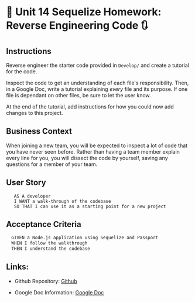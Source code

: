 # :arrows_counterclockwise: Unit 14 Sequelize Homework: Reverse Engineering Code  :arrows_clockwise:

## Instructions
Reverse engineer the starter code provided in `Develop/` and create a tutorial for the code.

Inspect the code to get an understanding of each file's responsibility. Then, in a Google Doc, write a tutorial explaining *every* file and its purpose. If one file is dependant on other files, be sure to let the user know.

At the end of the tutorial, add instructions for how you could now add changes to this project.

## Business Context
When joining a new team, you will be expected to inspect a lot of code that you have never seen before. Rather than having a team member explain every line for you, you will dissect the code by yourself, saving any questions for a member of your team.

## User Story
```
   AS A developer
   I WANT a walk-through of the codebase
   SO THAT I can use it as a starting point for a new project
```
## Acceptance Criteria
```md
  GIVEN a Node.js application using Sequelize and Passport
  WHEN I follow the walkthrough
  THEN I understand the codebase
```
 
## Links:
  * Github Repository:
    [Github](https://github.com/whintzen/Reverse-Engineering)

  * Google Doc Information: 
    [Google Doc](https://docs.google.com/document/d/1lyepxmd7pjRYFfgmMBWRrXZsqlJJJnfZ6mc0PrZIrRQ/edit?usp=sharing)
  
  